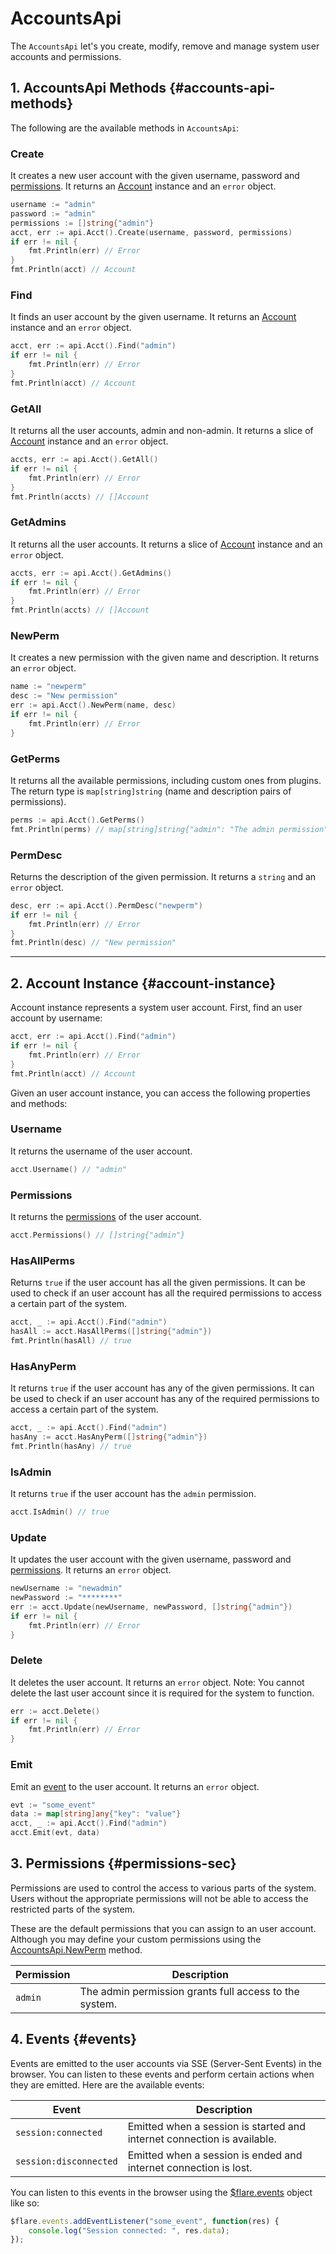 # AccountsApi

The `AccountsApi` let's you create, modify, remove and manage system user accounts and permissions.

## 1. AccountsApi Methods {#accounts-api-methods}

The following are the available methods in `AccountsApi`:

### Create
It creates a new user account with the given username, password and [permissions](#permissions). It returns an [Account](#account-instance) instance and an `error` object.
```go
username := "admin"
password := "admin"
permissions := []string{"admin"}
acct, err := api.Acct().Create(username, password, permissions)
if err != nil {
    fmt.Println(err) // Error
}
fmt.Println(acct) // Account
```

### Find
It finds an user account by the given username. It returns an [Account](#account-instance) instance and an `error` object.
```go
acct, err := api.Acct().Find("admin")
if err != nil {
    fmt.Println(err) // Error
}
fmt.Println(acct) // Account
```

### GetAll
It returns all the user accounts, admin and non-admin. It returns a slice of [Account](#account-instance) instance and an `error` object.
```go
accts, err := api.Acct().GetAll()
if err != nil {
    fmt.Println(err) // Error
}
fmt.Println(accts) // []Account
```

### GetAdmins
It returns all the user accounts. It returns a slice of [Account](#account-instance) instance and an `error` object.
```go
accts, err := api.Acct().GetAdmins()
if err != nil {
    fmt.Println(err) // Error
}
fmt.Println(accts) // []Account
```

### NewPerm
It creates a new permission with the given name and description. It returns an `error` object.
```go
name := "newperm"
desc := "New permission"
err := api.Acct().NewPerm(name, desc)
if err != nil {
    fmt.Println(err) // Error
}
```

### GetPerms
It returns all the available permissions, including custom ones from plugins. The return type is `map[string]string` (name and description pairs of permissions).
```go
perms := api.Acct().GetPerms()
fmt.Println(perms) // map[string]string{"admin": "The admin permission"}
```

### PermDesc
Returns the description of the given permission. It returns a `string` and an `error` object.
```go
desc, err := api.Acct().PermDesc("newperm")
if err != nil {
    fmt.Println(err) // Error
}
fmt.Println(desc) // "New permission"
```

---

## 2. Account Instance {#account-instance}
Account instance represents a system user account. First, find an user account by username:
```go
acct, err := api.Acct().Find("admin")
if err != nil {
    fmt.Println(err) // Error
}
fmt.Println(acct) // Account
```

Given an user account instance, you can access the following properties and methods:

### Username
It returns the username of the user account.
```go
acct.Username() // "admin"
```

### Permissions
It returns the [permissions](#permissions-sec) of the user account.
```go
acct.Permissions() // []string{"admin"}
```

### HasAllPerms
Returns `true` if the user account has all the given permissions. It can be used to check if an user account has all the required permissions to access a certain part of the system.
```go
acct, _ := api.Acct().Find("admin")
hasAll := acct.HasAllPerms([]string{"admin"})
fmt.Println(hasAll) // true
```

### HasAnyPerm
It returns `true` if the user account has any of the given permissions. It can be used to check if an user account has any of the required permissions to access a certain part of the system.
```go
acct, _ := api.Acct().Find("admin")
hasAny := acct.HasAnyPerm([]string{"admin"})
fmt.Println(hasAny) // true
```

### IsAdmin
It returns `true` if the user account has the `admin` permission.
```go
acct.IsAdmin() // true
```

### Update
It updates the user account with the given username, password and [permissions](#permissions). It returns an `error` object.
```go
newUsername := "newadmin"
newPassword := "********"
err := acct.Update(newUsername, newPassword, []string{"admin"})
if err != nil {
    fmt.Println(err) // Error
}
```

### Delete
It deletes the user account. It returns an `error` object. Note: You cannot delete the last user account since it is required for the system to function.
```go
err := acct.Delete()
if err != nil {
    fmt.Println(err) // Error
}
```

### Emit
Emit an [event](#events) to the user account. It returns an `error` object.
```go
evt := "some_event"
data := map[string]any{"key": "value"}
acct, _ := api.Acct().Find("admin")
acct.Emit(evt, data)
```

## 3. Permissions {#permissions-sec}
Permissions are used to control the access to various parts of the system. Users without the appropriate permissions will not be able to access the restricted parts of the system.

These are the default permissions that you can assign to an user account. Although you may define your custom permissions using the [AccountsApi.NewPerm](#newperm) method.

| Permission | Description
| --- | --- |
| `admin` | The admin permission grants full access to the system. |

## 4. Events {#events}
Events are emitted to the user accounts via SSE (Server-Sent Events) in the browser.
You can listen to these events and perform certain actions when they are emitted. Here are the available events:

| Event | Description
| --- | ---
| `session:connected` | Emitted when a session is started and internet connection is available.
| `session:disconnected` | Emitted when a session is ended and internet connection is lost.

You can listen to this events in the browser using the [$flare.events](./flare-variable.md#flare-events) object like so:
```js
$flare.events.addEventListener("some_event", function(res) {
    console.log("Session connected: ", res.data);
});
```
